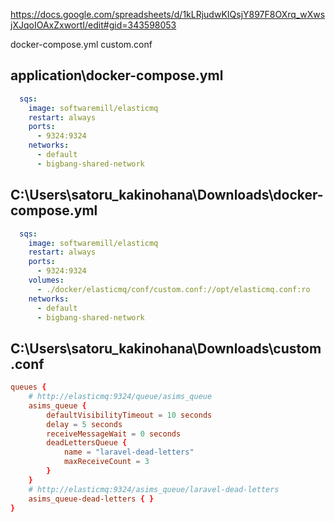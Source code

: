 https://docs.google.com/spreadsheets/d/1kLRjudwKIQsjY897F8OXrq_wXwsjXJqoIOAxZxwortI/edit#gid=343598053


docker-compose.yml
custom.conf


## application\docker-compose.yml
```yaml
  sqs:
    image: softwaremill/elasticmq
    restart: always
    ports:
      - 9324:9324
    networks:
      - default
      - bigbang-shared-network
```



## C:\Users\satoru_kakinohana\Downloads\docker-compose.yml
```yaml
  sqs:
    image: softwaremill/elasticmq
    restart: always
    ports:
      - 9324:9324
    volumes:
      - ./docker/elasticmq/conf/custom.conf://opt/elasticmq.conf:ro
    networks:
      - default
      - bigbang-shared-network
```


## C:\Users\satoru_kakinohana\Downloads\custom.conf
```conf
queues {
    # http://elasticmq:9324/queue/asims_queue
    asims_queue {
        defaultVisibilityTimeout = 10 seconds
        delay = 5 seconds
        receiveMessageWait = 0 seconds
        deadLettersQueue {
            name = "laravel-dead-letters"
            maxReceiveCount = 3
        }
    }
    # http://elasticmq:9324/asims_queue/laravel-dead-letters
    asims_queue-dead-letters { }
}
```


